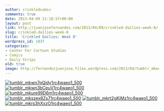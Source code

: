 ```yaml
---
author: crinkledcomix
comments: true
date: 2013-04-09 21:18:57+00:00
layout: post
link: http://juanjosefernandez.com/2013/04/09/crinkled-dailies-week-8/
slug: crinkled-dailies-week-8
title: 'Crinkled Dailies: Week 8'
wordpress_id: 1837
categories:
- Center For Cartoon Studies
- Comics
- Daily Strips
old: true
image: http://fernandezjuanjose.files.wordpress.com/2013/04/tumblr_mkwn3bceuv1rc4waeo1_500.gif
---
```


[![tumblr_mkwn7qQidy1rc4waeo1_500](http://fernandezjuanjose.files.wordpress.com/2013/04/tumblr_mkwn7qqidy1rc4waeo1_500.gif)](http://fernandezjuanjose.files.wordpress.com/2013/04/tumblr_mkwn7qqidy1rc4waeo1_500.gif)[![tumblr_mkwn3bCeuV1rc4waeo1_500](http://fernandezjuanjose.files.wordpress.com/2013/04/tumblr_mkwn3bceuv1rc4waeo1_500.gif)](http://fernandezjuanjose.files.wordpress.com/2013/04/tumblr_mkwn3bceuv1rc4waeo1_500.gif)[![tumblr_mkure99D6m1rc4waeo1_500](http://fernandezjuanjose.files.wordpress.com/2013/04/tumblr_mkure99d6m1rc4waeo1_500.gif)](http://fernandezjuanjose.files.wordpress.com/2013/04/tumblr_mkure99d6m1rc4waeo1_500.gif)[![tumblr_mkszex8Zs71rc4waeo1_500](http://fernandezjuanjose.files.wordpress.com/2013/04/tumblr_mkszex8zs71rc4waeo1_500.gif)](http://fernandezjuanjose.files.wordpress.com/2013/04/tumblr_mkszex8zs71rc4waeo1_500.gif) [![tumblr_mkrt2gKjMz1rc4waeo1_500](http://fernandezjuanjose.files.wordpress.com/2013/04/tumblr_mkrt2gkjmz1rc4waeo1_500.gif)](http://fernandezjuanjose.files.wordpress.com/2013/04/tumblr_mkrt2gkjmz1rc4waeo1_500.gif) [![tumblr_mkrs3hXxzO1rc4waeo1_500](http://fernandezjuanjose.files.wordpress.com/2013/04/tumblr_mkrs3hxxzo1rc4waeo1_500.gif)](http://fernandezjuanjose.files.wordpress.com/2013/04/tumblr_mkrs3hxxzo1rc4waeo1_500.gif)
